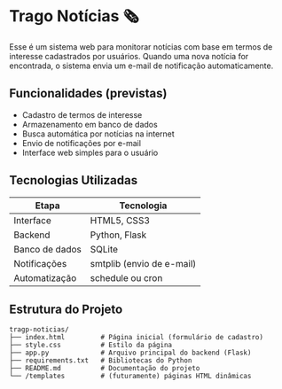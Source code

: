 # Trago Notícias 🗞️
Esse é um sistema web para monitorar notícias com base em termos de interesse cadastrados por usuários. Quando uma nova notícia for encontrada, o sistema envia um e-mail de notificação automaticamente.

## Funcionalidades (previstas)

- Cadastro de termos de interesse
- Armazenamento em banco de dados
- Busca automática por notícias na internet
- Envio de notificações por e-mail
- Interface web simples para o usuário

## Tecnologias Utilizadas

| Etapa | Tecnologia |
|-------|------------|
| Interface | HTML5, CSS3 |
| Backend | Python, Flask |
| Banco de dados | SQLite |
| Notificações | smtplib (envio de e-mail) |
| Automatização | schedule ou cron |

## Estrutura do Projeto

```plaintext
tragp-noticias/
├── index.html         # Página inicial (formulário de cadastro)
├── style.css          # Estilo da página
├── app.py             # Arquivo principal do backend (Flask)
├── requirements.txt   # Bibliotecas do Python
├── README.md          # Documentação do projeto
└── /templates         # (futuramente) páginas HTML dinâmicas
